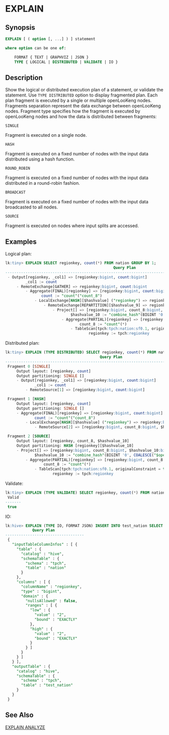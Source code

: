 
EXPLAIN
=======

Synopsis
--------

``` sql
EXPLAIN [ ( option [, ...] ) ] statement

where option can be one of:

    FORMAT { TEXT | GRAPHVIZ | JSON }
    TYPE { LOGICAL | DISTRIBUTED | VALIDATE | IO }
```

Description
-----------

Show the logical or distributed execution plan of a statement, or validate the statement. Use `TYPE DISTRIBUTED` option to display fragmented plan. Each plan fragment is executed by a single or multiple
openLooKeng nodes. Fragments separation represent the data exchange between openLooKeng nodes. Fragment type specifies how the fragment is executed by openLooKeng nodes and how the data is distributed between fragments:

`SINGLE`

Fragment is executed on a single node.

`HASH`

Fragment is executed on a fixed number of nodes with the input data distributed using a hash function.

`ROUND_ROBIN`

Fragment is executed on a fixed number of nodes with the input data distributed in a round-robin fashion.

`BROADCAST`

Fragment is executed on a fixed number of nodes with the input data broadcasted to all nodes.

`SOURCE`

Fragment is executed on nodes where input splits are accessed.

Examples
--------

Logical plan:

``` sql
lk:tiny> EXPLAIN SELECT regionkey, count(*) FROM nation GROUP BY 1;
                                                Query Plan
----------------------------------------------------------------------------------------------------------
 - Output[regionkey, _col1] => [regionkey:bigint, count:bigint]
         _col1 := count
     - RemoteExchange[GATHER] => regionkey:bigint, count:bigint
         - Aggregate(FINAL)[regionkey] => [regionkey:bigint, count:bigint]
                count := "count"("count_8")
             - LocalExchange[HASH][$hashvalue] ("regionkey") => regionkey:bigint, count_8:bigint, $hashvalue:bigint
                 - RemoteExchange[REPARTITION][$hashvalue_9] => regionkey:bigint, count_8:bigint, $hashvalue_9:bigint
                     - Project[] => [regionkey:bigint, count_8:bigint, $hashvalue_10:bigint]
                             $hashvalue_10 := "combine_hash"(BIGINT '0', COALESCE("$operator$hash_code"("regionkey"), 0))
                         - Aggregate(PARTIAL)[regionkey] => [regionkey:bigint, count_8:bigint]
                                 count_8 := "count"(*)
                             - TableScan[tpch:tpch:nation:sf0.1, originalConstraint = true] => [regionkey:bigint]
                                     regionkey := tpch:regionkey
```

Distributed plan:

``` sql
lk:tiny> EXPLAIN (TYPE DISTRIBUTED) SELECT regionkey, count(*) FROM nation GROUP BY 1;
                                          Query Plan
----------------------------------------------------------------------------------------------
 Fragment 0 [SINGLE]
     Output layout: [regionkey, count]
     Output partitioning: SINGLE []
     - Output[regionkey, _col1] => [regionkey:bigint, count:bigint]
             _col1 := count
         - RemoteSource[1] => [regionkey:bigint, count:bigint]

 Fragment 1 [HASH]
     Output layout: [regionkey, count]
     Output partitioning: SINGLE []
     - Aggregate(FINAL)[regionkey] => [regionkey:bigint, count:bigint]
             count := "count"("count_8")
         - LocalExchange[HASH][$hashvalue] ("regionkey") => regionkey:bigint, count_8:bigint, $hashvalue:bigint
             - RemoteSource[2] => [regionkey:bigint, count_8:bigint, $hashvalue_9:bigint]

 Fragment 2 [SOURCE]
     Output layout: [regionkey, count_8, $hashvalue_10]
     Output partitioning: HASH [regionkey][$hashvalue_10]
     - Project[] => [regionkey:bigint, count_8:bigint, $hashvalue_10:bigint]
             $hashvalue_10 := "combine_hash"(BIGINT '0', COALESCE("$operator$hash_code"("regionkey"), 0))
         - Aggregate(PARTIAL)[regionkey] => [regionkey:bigint, count_8:bigint]
                 count_8 := "count"(*)
             - TableScan[tpch:tpch:nation:sf0.1, originalConstraint = true] => [regionkey:bigint]
                     regionkey := tpch:regionkey
```

Validate:

``` sql
lk:tiny> EXPLAIN (TYPE VALIDATE) SELECT regionkey, count(*) FROM nation GROUP BY 1;
 Valid
-------
 true
```

IO:

``` sql
lk:hive> EXPLAIN (TYPE IO, FORMAT JSON) INSERT INTO test_nation SELECT * FROM nation WHERE regionkey = 2;
            Query Plan
-----------------------------------
 {
   "inputTableColumnInfos" : [ {
     "table" : {
       "catalog" : "hive",
       "schemaTable" : {
         "schema" : "tpch",
         "table" : "nation"
       }
     },
     "columns" : [ {
       "columnName" : "regionkey",
       "type" : "bigint",
       "domain" : {
         "nullsAllowed" : false,
         "ranges" : [ {
           "low" : {
             "value" : "2",
             "bound" : "EXACTLY"
           },
           "high" : {
             "value" : "2",
             "bound" : "EXACTLY"
           }
         } ]
       }
     } ]
   } ],
   "outputTable" : {
     "catalog" : "hive",
     "schemaTable" : {
       "schema" : "tpch",
       "table" : "test_nation"
     }
   }
 }
```

See Also
--------

[EXPLAIN ANALYZE](./explain-analyze.html)
